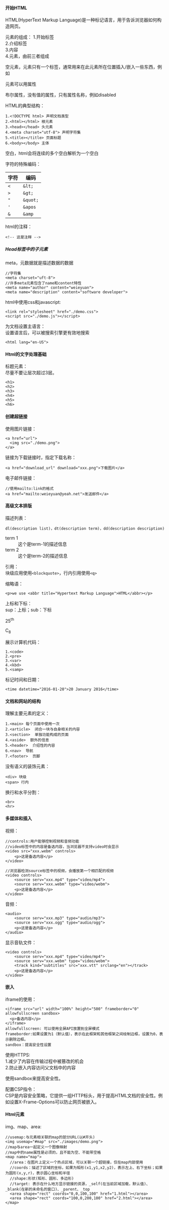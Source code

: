 #### 开始HTML
HTML(HyperText Markup Language)是一种标记语言，用于告诉浏览器如何构造网页。  

元素的组成：
1.开始标签  
2.介绍标签  
3.内容  
4.元素，由前三者组成  

空元素，元素只有一个标签，通常用来在此元素所在位置插入/嵌入一些东西，例如<img>  

元素可以用属性  

布尔属性，没有值的属性，只有属性名称，例如disabled

HTML的典型结构：  
```
1.<!DOCTYPE html> 声明文档类型
2.<html></html> 根元素
3.<head></head> 头元素
4.<meta charset="utf-8"> 声明字符集
5.<title></title> 页面标题
6.<body></body> 主体
```

空白，html会将连续的多个空白解析为一个空白  

字符的特殊编码：

|字符|编码|
|---|----| 
|`<`|`&lt;`|
|`>`|`&gt;`|
|`"`|`&quot;`|
|`'`|`&apos`|
|`&`|`&amp`|

html的注释：  
```
<!-- 这是注释 -->
```

##### Head标签中的子元素
meta，元数据就是描述数据的数据  
```
//字符集
<meta charset="uft-8">
//许多meta元素包含了name和content特性
<meta name="author" content="weieyuan">
<meta name="description" content="software developer">
```  

html中使用css和javascript:  
```
<link rel="stylesheet" href="./demo.css">
<script src="./demo.js"></script>
```

为文档设置主语言：  
设置语言后，可以被搜索引擎更有效地搜索    
```
<html lang="en-US">
```

#### Html的文字处理基础
标题元素：  
尽量不要让层次超过3层。  
```
<h1>
<h2>
<h3>
<h4>
<h5>
<h6>
``` 

#### 创建超链接
使用图片链接：  
```
<a href="url">
  <img src="./demo.png">
</a>
```

链接为下载链接时，指定下载名称：    
```
<a href="download_url" download="xxx.png">下载图片</a>
```

电子邮件链接：    
```
//使用mailto:link的格式
<a href="mailto:weieyuan@yeah.net">发送邮件</a>
```
 
#### 高级文本排版
描述列表： 
```
dl(description list)，dt(description term)，dd(description description)
```
<dl>
<dt>term 1</dt>
<dd>这个是term-1的描述信息</dd>
<dt>term 2</dt>
<dd>这个是term-2的描述信息</dd>
</dl>

引用：  
块级应用使用`<blockquote>`，行内引用使用`<q>`

缩略语：  
```
<p>we use <abbr title="Hypertext Markup Language">HTML</abbr></p>
```

上标和下标：  
sup：上标；sub：下标  
<p>25<sup>th</sup></p>
<p>C<sub>8</sub></p>

展示计算机代码：
```  
1.<code>  
2.<pre>  
3.<var>  
4.<kbd>  
5.<samp>
```  

标记时间和日期：  
```
<time datetime="2016-01-20">20 January 2016</time>
```

#### 文档和网站的结构
理解主要元素的定义：  
```
1.<main> 每个页面中使用一次    
2.<article>  闭合一块与自身相关的内容
3.<section>  单独功能构成的页面
4.<aside>  额外的信息
5.<header>  介绍性的内容
6.<nav>  导航
7.<footer>  页脚
```

没有语义的装饰元素：  
```
<div> 块级
<span> 行内
```

换行和水平分割：  
```
<br>
<hr>
```

#### 多媒体和插入
视频：  
```
//controls:用户能够控制视频和音频功能
//video标签中的内容是备选内容，当浏览器不支持video时会显示
<video src="xxx.webm" controls>
	<p>这是备选内容</p> 
</video>

//浏览器检测source标签中的视频，会播放第一个相匹配的视频
<video controls>
	<source serv="xxx.mp4" type="video/mp4">
    <source serv="xxx.webm" type="video/webm">
	<p>这是备选内容</p>
</video>
```

音频：  
```
<audio>
	<source serv="xxx.mp3" type="audio/mp3">
    <source serv="xxx.ogg" type="audio/ogg">
	<p>这是备选内容</p>
</audio>
```

显示音轨文件：   
```
<video controls>
	<source serv="xxx.mp4" type="video/mp4">
    <source serv="xxx.webm" type="video/webm">
    <track kind="subtitles" src="xxx.vtt" srclang="en"></track>
	<p>这是备选内容</p>
</video>
```

#### 嵌入
iframe的使用：  
```
<iframe src="url" width="100%" height="500" frameborder="0" allowfullscreen sandbox>
  <p>备选内容</p>
</iframe>
allowfullscreen: 可以使用全屏API放置到全屏模式  
frameborder:如果设置为1（默认值），表示在此框架和其他框架之间绘制边框，设置为0，表示删除边框。
sandbox：提高安全性设置
```

使用HTTPS:  
1.减少了内容在传输过程中被篡改的机会  
2.防止嵌入内容访问父文档中的内容

使用sandbox来提高安全性。

配置CSP指令：  
CSP是内容安全策略，它提供一组HTTP标头，用于提高HTML文档的安全性。例如设置X-Frame-Options可以防止网页被嵌入。  



#### Html元素
img、map、area:   
```
//usemap:与元素相关联的map的部分URL(以#开头)
<img usemap="#map" src="./images/demo.png"> 
//map与area一起定义一个图像映射
//map中的name属性是必须的，且不能为空、不能带空格
<map name="map">
  //area：在图片上定义一个热点区域，可以关联一个超链接，仅在map内部使用
  //coords：描述了区域的坐标，如果为矩形(x1,y1,x2,y2)，表示左上、右下坐标；如果为圆形(x,y,r)，表示圆心坐标和半径
  //shape:形状(矩形、圆形、多边形)
  //target: 表示在什么地方显示链接的资源，_self(在当前区域加载，默认值)、_blank(在新的未命名的窗口)、_parent、_top
  <area shape="rect" coords="0,0,100,100" href="1.html"></area>
  <area shape="rect" coords="100,0,200,100" href="2.html"></area>
</map>
```